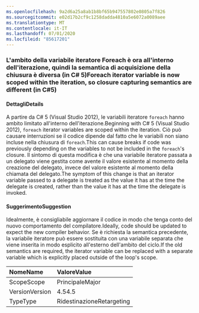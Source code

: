 ```yaml
---
ms.openlocfilehash: 9a2d6a25a8ab1b8bf65b947557802e0805a7f826
ms.sourcegitcommit: e02d17b2cf9c1258dadda4810a5e6072a0089aee
ms.translationtype: MT
ms.contentlocale: it-IT
ms.lasthandoff: 07/01/2020
ms.locfileid: "85617201"
---
```

### <a name="foreach-iterator-variable-is-now-scoped-within-the-iteration-so-closure-capturing-semantics-are-different-in-c5"></a><span data-ttu-id="f1322-101">L'ambito della variabile iteratore Foreach è ora all'interno dell'iterazione, quindi la semantica di acquisizione della chiusura è diversa (in C# 5)</span><span class="sxs-lookup"><span data-stu-id="f1322-101">Foreach iterator variable is now scoped within the iteration, so closure capturing semantics are different (in C#5)</span></span>

#### <a name="details"></a><span data-ttu-id="f1322-102">Dettagli</span><span class="sxs-lookup"><span data-stu-id="f1322-102">Details</span></span>

<span data-ttu-id="f1322-103">A partire da C# 5 (Visual Studio 2012), le variabili iteratore `foreach` hanno ambito limitato all'interno dell'iterazione.</span><span class="sxs-lookup"><span data-stu-id="f1322-103">Beginning with C# 5 (Visual Studio 2012), `foreach` iterator variables are scoped within the iteration.</span></span> <span data-ttu-id="f1322-104">Ciò può causare interruzioni se il codice dipende dal fatto che le variabili non siano incluse nella chiusura di `foreach`.</span><span class="sxs-lookup"><span data-stu-id="f1322-104">This can cause breaks if code was previously depending on the variables to not be included in the `foreach`'s closure.</span></span> <span data-ttu-id="f1322-105">Il sintomo di questa modifica è che una variabile iteratore passata a un delegato viene gestita come avente il valore esistente al momento della creazione del delegato, invece del valore esistente al momento della chiamata del delegato.</span><span class="sxs-lookup"><span data-stu-id="f1322-105">The symptom of this change is that an iterator variable passed to a delegate is treated as the value it has at the time the delegate is created, rather than the value it has at the time the delegate is invoked.</span></span>

#### <a name="suggestion"></a><span data-ttu-id="f1322-106">Suggerimento</span><span class="sxs-lookup"><span data-stu-id="f1322-106">Suggestion</span></span>

<span data-ttu-id="f1322-107">Idealmente, è consigliabile aggiornare il codice in modo che tenga conto del nuovo comportamento del compilatore.</span><span class="sxs-lookup"><span data-stu-id="f1322-107">Ideally, code should be updated to expect the new compiler behavior.</span></span> <span data-ttu-id="f1322-108">Se è richiesta la semantica precedente, la variabile iteratore può essere sostituita con una variabile separata che viene inserita in modo esplicito all'esterno dell'ambito del ciclo.</span><span class="sxs-lookup"><span data-stu-id="f1322-108">If the old semantics are required, the iterator variable can be replaced with a separate variable which is explicitly placed outside of the loop's scope.</span></span>

| <span data-ttu-id="f1322-109">Nome</span><span class="sxs-lookup"><span data-stu-id="f1322-109">Name</span></span>    | <span data-ttu-id="f1322-110">Valore</span><span class="sxs-lookup"><span data-stu-id="f1322-110">Value</span></span>       |
|:--------|:------------|
| <span data-ttu-id="f1322-111">Scope</span><span class="sxs-lookup"><span data-stu-id="f1322-111">Scope</span></span>   | <span data-ttu-id="f1322-112">Principale</span><span class="sxs-lookup"><span data-stu-id="f1322-112">Major</span></span>       |
| <span data-ttu-id="f1322-113">Version</span><span class="sxs-lookup"><span data-stu-id="f1322-113">Version</span></span> | <span data-ttu-id="f1322-114">4.5</span><span class="sxs-lookup"><span data-stu-id="f1322-114">4.5</span></span>         |
| <span data-ttu-id="f1322-115">Type</span><span class="sxs-lookup"><span data-stu-id="f1322-115">Type</span></span>    | <span data-ttu-id="f1322-116">Ridestinazione</span><span class="sxs-lookup"><span data-stu-id="f1322-116">Retargeting</span></span> |
